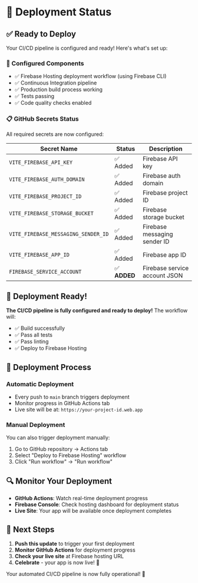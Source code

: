 # 🚀 Deployment Status

## ✅ Ready to Deploy

Your CI/CD pipeline is configured and ready! Here's what's set up:

### 🔧 Configured Components
- ✅ Firebase Hosting deployment workflow (using Firebase CLI)
- ✅ Continuous Integration pipeline  
- ✅ Production build process working
- ✅ Tests passing
- ✅ Code quality checks enabled

### 📋 GitHub Secrets Status

All required secrets are now configured:

| Secret Name | Status | Description |
|-------------|--------|-------------|
| `VITE_FIREBASE_API_KEY` | ✅ Added | Firebase API key |
| `VITE_FIREBASE_AUTH_DOMAIN` | ✅ Added | Firebase auth domain |
| `VITE_FIREBASE_PROJECT_ID` | ✅ Added | Firebase project ID |
| `VITE_FIREBASE_STORAGE_BUCKET` | ✅ Added | Firebase storage bucket |
| `VITE_FIREBASE_MESSAGING_SENDER_ID` | ✅ Added | Firebase messaging sender ID |
| `VITE_FIREBASE_APP_ID` | ✅ Added | Firebase app ID |
| `FIREBASE_SERVICE_ACCOUNT` | ✅ **ADDED** | Firebase service account JSON |

## 🎉 Deployment Ready!

**The CI/CD pipeline is fully configured and ready to deploy!** The workflow will:
- ✅ Build successfully 
- ✅ Pass all tests
- ✅ Pass linting
- ✅ Deploy to Firebase Hosting

## 🚀 Deployment Process

### Automatic Deployment
- Every push to `main` branch triggers deployment
- Monitor progress in GitHub Actions tab
- Live site will be at: `https://your-project-id.web.app`

### Manual Deployment
You can also trigger deployment manually:
1. Go to GitHub repository → Actions tab
2. Select "Deploy to Firebase Hosting" workflow
3. Click "Run workflow" → "Run workflow"

## 🔍 Monitor Your Deployment

- **GitHub Actions**: Watch real-time deployment progress
- **Firebase Console**: Check hosting dashboard for deployment status
- **Live Site**: Your app will be available once deployment completes

## 🎯 Next Steps

1. **Push this update** to trigger your first deployment
2. **Monitor GitHub Actions** for deployment progress  
3. **Check your live site** at Firebase hosting URL
4. **Celebrate** - your app is now live! 🎉

Your automated CI/CD pipeline is now fully operational! 🚀